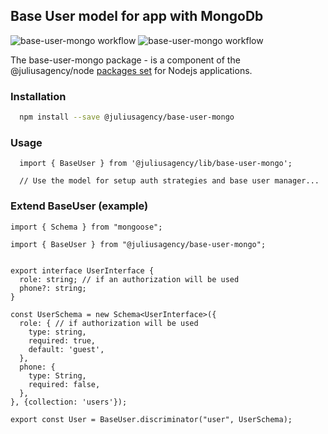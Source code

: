 ## Base User model for app with MongoDb
![base-user-mongo workflow](https://github.com/juliusagency/jla-node-monorepo/actions/workflows/base-user-mongo-test.yaml/badge.svg)
![base-user-mongo workflow](https://github.com/juliusagency/jla-node-monorepo/actions/workflows/base-user-mongo-github.yaml/badge.svg)

The base-user-mongo package - is a component of the @juliusagency/node [packages set](https://github.com/JuliusAgency/node-packages-set) for Nodejs applications.  

### Installation
```bash
  npm install --save @juliusagency/base-user-mongo
```

### Usage  
```
  import { BaseUser } from '@juliusagency/lib/base-user-mongo';

  // Use the model for setup auth strategies and base user manager...
```

### Extend BaseUser (example)
```
import { Schema } from "mongoose";

import { BaseUser } from "@juliusagency/base-user-mongo";


export interface UserInterface {
  role: string; // if an authorization will be used
  phone?: string;
}

const UserSchema = new Schema<UserInterface>({
  role: { // if authorization will be used
    type: string,
    required: true,
    default: 'guest',
  },
  phone: {
    type: String,
    required: false,
  },
}, {collection: 'users'});

export const User = BaseUser.discriminator("user", UserSchema);
```

